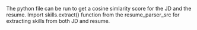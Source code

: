 The python file can be run to get a cosine simlarity score for the JD and the resume. Import skills.extract() function from the resume_parser_src for extracting skills from both JD and resume.
